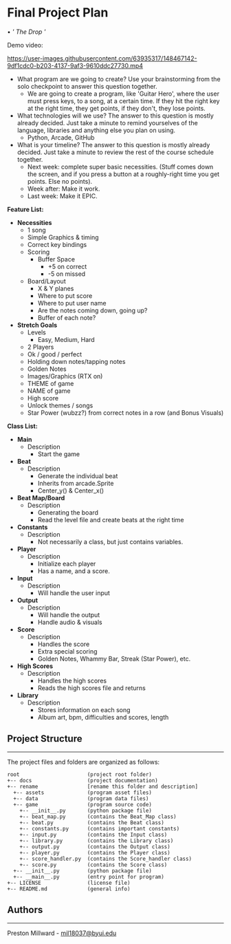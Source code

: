 # **Final Project Plan**
• _&#39; The Drop &#39;_

Demo video:

https://user-images.githubusercontent.com/63935317/148467142-9df1cdc0-b203-4137-9af3-9610ddc27730.mp4

- What program are we going to create? Use your brainstorming from the solo checkpoint to answer this question together.
  - We are going to create a program, like &#39;Guitar Hero&#39;, where the user must press keys, to a song, at a certain time. If they hit the right key at the right time, they get points, if they don&#39;t, they lose points.
- What technologies will we use? The answer to this question is mostly already decided. Just take a minute to remind yourselves of the language, libraries and anything else you plan on using.
  - Python, Arcade, GitHub
- What is your timeline? The answer to this question is mostly already decided. Just take a minute to review the rest of the course schedule together.
  - Next week: complete super basic necessities. (Stuff comes down the screen, and if you press a button at a roughly-right time you get points. Else no points).
  - Week after: Make it work.
  - Last week: Make it EPIC.

**Feature List:**

- **Necessities**
  - 1 song
  - Simple Graphics &amp; timing
  - Correct key bindings
  - Scoring
    - Buffer Space
      - +5 on correct
      - -5 on missed
  - Board/Layout
    - X &amp; Y planes
    - Where to put score
    - Where to put user name
    - Are the notes coming down, going up?
    - Buffer of each note?
- **Stretch Goals**
  - Levels
    - Easy, Medium, Hard
  - 2 Players
  - Ok / good / perfect
  - Holding down notes/tapping notes
  - Golden Notes
  - Images/Graphics (RTX on)
  - THEME of game
  - NAME of game
  - High score
  - Unlock themes / songs
  - Star Power (wubzz?) from correct notes in a row (and Bonus Visuals)

**Class List:**

- **Main**
  - Description
    - Start the game
- **Beat**
  - Description
    - Generate the individual beat
    - Inherits from arcade.Sprite
    - Center\_y() &amp; Center\_x()
- **Beat Map/Board**
  - Description
    - Generating the board
    - Read the level file and create beats at the right time
- **Constants**
  - Description
    - Not necessarily a class, but just contains variables.
- **Player**
  - Description
    - Initialize each player
    - Has a name, and a score.
- **Input**
  - Description
    - Will handle the user input
- **Output**
  - Description
    - Will handle the output
    - Handle audio &amp; visuals
- **Score**
  - Description
    - Handles the score
    - Extra special scoring
    - Golden Notes, Whammy Bar, Streak (Star Power), etc.
- **High Scores**
  - Description
    - Handles the high scores
    - Reads the high scores file and returns
- **Library**
  - Description
    - Stores information on each song
    - Album art, bpm, difficulties and scores, length




## Project Structure
---
The project files and folders are organized as follows:
```
root                      (project root folder)
+-- docs                  (project documentation)
+-- rename                [rename this folder and description]
  +-- assets              (program asset files)
  +-- data                (program data files)
  +-- game                (program source code)
    +-- __init__.py       (python package file)
    +-- beat_map.py       (contains the Beat_Map class)
    +-- beat.py           (contains the Beat class)
    +-- constants.py      (contains important constants)
    +-- input.py          (contains the Input class)
    +-- library.py        (contains the Library class)
    +-- output.py         (contains the Output class)
    +-- player.py         (contains the Player class)
    +-- score_handler.py  (contains the Score_handler class)
    +-- score.py          (contains the Score class)
  +-- __init__.py         (python package file)
  +-- __main__.py         (entry point for program)
+-- LICENSE               (license file)
+-- README.md             (general info)
```
## Authors
---
Preston Millward - mil18037@byui.edu
